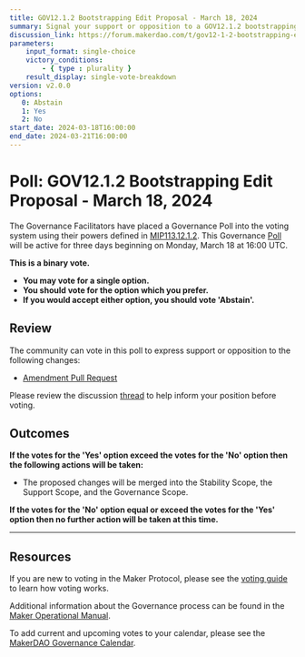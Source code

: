 ```yaml
---
title: GOV12.1.2 Bootstrapping Edit Proposal - March 18, 2024
summary: Signal your support or opposition to a GOV12.1.2 bootstrapping edit in order to prepare for the Launch Season of the Endgame Features.
discussion_link: https://forum.makerdao.com/t/gov12-1-2-bootstrapping-edit-proposal/23879
parameters:
    input_format: single-choice
    victory_conditions:
        - { type : plurality }
    result_display: single-vote-breakdown
version: v2.0.0
options:
   0: Abstain
   1: Yes
   2: No
start_date: 2024-03-18T16:00:00
end_date: 2024-03-21T16:00:00
---
```

# Poll: GOV12.1.2 Bootstrapping Edit Proposal - March 18, 2024

The Governance Facilitators have placed a Governance Poll into the voting system using their powers defined in [MIP113.12.1.2](https://mips.makerdao.com/mips/details/MIP113#12-1-2). This Governance [Poll](https://manual.makerdao.com/governance/governance-cycle/weekly-governance-cycle#weekly-governance-cycle-definitions-mip16c1) will be active for three days beginning on Monday, March 18 at 16:00 UTC.

**This is a binary vote.**
- **You may vote for a single option.**
- **You should vote for the option which you prefer.**
- **If you would accept either option, you should vote 'Abstain'.**

## Review

The community can vote in this poll to express support or opposition to the following changes:

- [Amendment Pull Request](https://github.com/makerdao/mips/pull/1072)

Please review the discussion [thread](https://forum.makerdao.com/t/gov12-1-2-bootstrapping-edit-proposal/23879) to help inform your position before voting.

## Outcomes

**If the votes for the 'Yes' option exceed the votes for the 'No' option then the following actions will be taken:**

- The proposed changes will be merged into the Stability Scope, the Support Scope, and the Governance Scope.

**If the votes for the 'No' option equal or exceed the votes for the 'Yes' option then no further action will be taken at this time.**

---

## Resources

If you are new to voting in the Maker Protocol, please see the [voting guide](https://manual.makerdao.com/governance/voting-in-makerdao/on-chain-governance) to learn how voting works.

Additional information about the Governance process can be found in the [Maker Operational Manual](https://manual.makerdao.com).

To add current and upcoming votes to your calendar, please see the [MakerDAO Governance Calendar](https://manual.makerdao.com/makerdao/calendars/governance-calendar).

